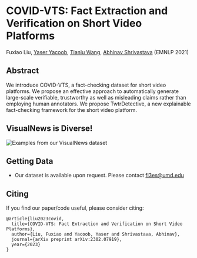 # COVID-VTS: Fact Extraction and Verification on Short Video Platforms
Fuxiao Liu, [Yaser Yacoob](https://www.linkedin.com/in/yinghan-wang-39980a119/), [Tianlu Wang](http://www.cs.virginia.edu/~tw8cb/), [Abhinav Shrivastava](https://www.vicenteordonez.com/) (EMNLP 2021)

## Abstract 
We introduce COVID-VTS, a fact-checking dataset for short video platforms. We propose an effective approach to automatically generate large-scale verifiable, trustworthy as well as misleading claims rather than employing human annotators. We propose TwtrDetective, a new explainable fact-checking framework for the short video platform.

## VisualNews is Diverse!
![Examples from our VisualNews dataset](./diverse.png)

## Getting Data
- Our dataset is available upon request. Please contact fl3es@umd.edu
  
## Citing
If you find our paper/code useful, please consider citing:

```
@article{liu2023covid,
  title={COVID-VTS: Fact Extraction and Verification on Short Video Platforms},
  author={Liu, Fuxiao and Yacoob, Yaser and Shrivastava, Abhinav},
  journal={arXiv preprint arXiv:2302.07919},
  year={2023}
}
```
